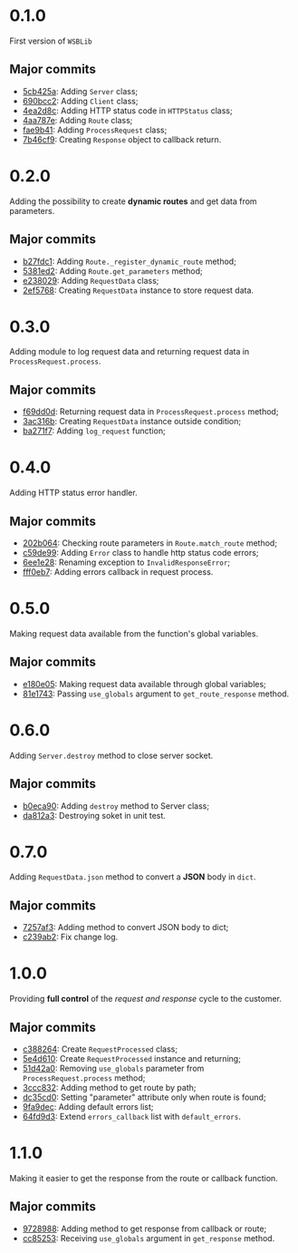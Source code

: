# 0.1.0

First version of `WSBLib`

## Major commits

- [5cb425a](https://github.com/firlast/wsblib/commit/5cb425a): Adding `Server` class;
- [690bcc2](https://github.com/firlast/wsblib/commit/690bcc2): Adding `Client` class;
- [4ea2d8c](https://github.com/firlast/wsblib/commit/4ea2d8c): Adding HTTP status code in `HTTPStatus` class;
- [4aa787e](https://github.com/firlast/wsblib/commit/4aa787e): Adding `Route` class;
- [fae9b41](https://github.com/firlast/wsblib/commit/fae9b41): Adding `ProcessRequest` class;
- [7b46cf9](https://github.com/firlast/wsblib/commit/7b46cf9): Creating `Response` object to callback return.

# 0.2.0

Adding the possibility to create **dynamic routes** and get data from parameters.

## Major commits

- [b27fdc1](https://github.com/firlast/wsblib/commit/b27fdc1): Adding `Route._register_dynamic_route` method;
- [5381ed2](https://github.com/firlast/wsblib/commit/5381ed2): Adding `Route.get_parameters` method;
- [e238029](https://github.com/firlast/wsblib/commit/e238029): Adding `RequestData` class;
- [2ef5768](https://github.com/firlast/wsblib/commit/2ef5768): Creating `RequestData` instance to store request data.

# 0.3.0

Adding module to log request data and returning request data in `ProcessRequest.process`.

## Major commits

- [f69dd0d](https://github.com/firlast/wsblib/commit/f69dd0d): Returning request data in `ProcessRequest.process` method;
- [3ac316b](https://github.com/firlast/wsblib/commit/3ac316b): Creating `RequestData` instance outside condition;
- [ba271f7](https://github.com/firlast/wsblib/commit/ba271f7): Adding `log_request` function;

# 0.4.0

Adding HTTP status error handler.

## Major commits

- [202b064](https://github.com/firlast/wsblib/commit/202b064): Checking route parameters in `Route.match_route` method;
- [c59de99](https://github.com/firlast/wsblib/commit/c59de99): Adding `Error` class to handle http status code errors;
- [6ee1e28](https://github.com/firlast/wsblib/commit/6ee1e28): Renaming exception to `InvalidResponseError`;
- [fff0eb7](https://github.com/firlast/wsblib/commit/fff0eb7): Adding errors callback in request process.

# 0.5.0

Making request data available from the function's global variables.

## Major commits

- [e180e05](https://github.com/firlast/wsblib/commit/e180e05): Making request data available through global variables;
- [81e1743](https://github.com/firlast/wsblib/commit/81e1743): Passing `use_globals` argument to `get_route_response` method.

# 0.6.0

Adding `Server.destroy` method to close server socket.

## Major commits

- [b0eca90](https://github.com/firlast/wsblib/commit/b0eca90): Adding `destroy` method to Server class;
- [da812a3](https://github.com/firlast/wsblib/commit/da812a3): Destroying soket in unit test.

# 0.7.0

Adding `RequestData.json` method to convert a **JSON** body in `dict`.

## Major commits

- [7257af3](https://github.com/firlast/wsblib/commit/7257af3): Adding method to convert JSON body to dict;
- [c239ab2](https://github.com/firlast/wsblib/commit/c239ab2): Fix change log.

# 1.0.0

Providing **full control** of the *request and response* cycle to the customer.

## Major commits

- [c388264](https://github.com/firlast/wsblib/commit/c388264): Create `RequestProcessed` class;
- [5e4d610](https://github.com/firlast/wsblib/commit/5e4d610): Create `RequestProcessed` instance and returning;
- [51d42a0](https://github.com/firlast/wsblib/commit/51d42a0): Removing `use_globals` parameter from `ProcessRequest.process` method;
- [3ccc832](https://github.com/firlast/wsblib/commit/3ccc832): Adding method to get route by path;
- [dc35cd0](https://github.com/firlast/wsblib/commit/dc35cd0): Setting "parameter" attribute only when route is found;
- [9fa9dec](https://github.com/firlast/wsblib/commit/9fa9dec): Adding default errors list;
- [64fd9d3](https://github.com/firlast/wsblib/commit/64fd9d3): Extend `errors_callback` list with `default_errors`.

# 1.1.0

Making it easier to get the response from the route or callback function.

## Major commits

- [9728988](https://github.com/firlast/wsblib/commit/9728988): Adding method to get response from callback or route; 
- [cc85253](https://github.com/firlast/wsblib/commit/cc85253): Receiving `use_globals` argument in `get_response` method.